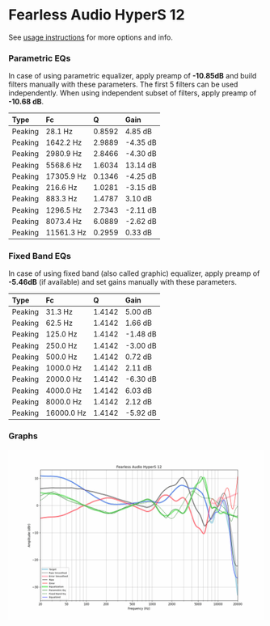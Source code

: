 # Fearless Audio HyperS 12
See [usage instructions](https://github.com/jaakkopasanen/AutoEq#usage) for more options and info.

### Parametric EQs
In case of using parametric equalizer, apply preamp of **-10.85dB** and build filters manually
with these parameters. The first 5 filters can be used independently.
When using independent subset of filters, apply preamp of **-10.68 dB**.

| Type    | Fc         |      Q | Gain     |
|:--------|:-----------|:-------|:---------|
| Peaking | 28.1 Hz    | 0.8592 | 4.85 dB  |
| Peaking | 1642.2 Hz  | 2.9889 | -4.35 dB |
| Peaking | 2980.9 Hz  | 2.8466 | -4.30 dB |
| Peaking | 5568.6 Hz  | 1.6034 | 13.14 dB |
| Peaking | 17305.9 Hz | 0.1346 | -4.25 dB |
| Peaking | 216.6 Hz   | 1.0281 | -3.15 dB |
| Peaking | 883.3 Hz   | 1.4787 | 3.10 dB  |
| Peaking | 1296.5 Hz  | 2.7343 | -2.11 dB |
| Peaking | 8073.4 Hz  | 6.0889 | -2.62 dB |
| Peaking | 11561.3 Hz | 0.2959 | 0.33 dB  |

### Fixed Band EQs
In case of using fixed band (also called graphic) equalizer, apply preamp of **-5.46dB**
(if available) and set gains manually with these parameters.

| Type    | Fc         |      Q | Gain     |
|:--------|:-----------|:-------|:---------|
| Peaking | 31.3 Hz    | 1.4142 | 5.00 dB  |
| Peaking | 62.5 Hz    | 1.4142 | 1.66 dB  |
| Peaking | 125.0 Hz   | 1.4142 | -1.48 dB |
| Peaking | 250.0 Hz   | 1.4142 | -3.00 dB |
| Peaking | 500.0 Hz   | 1.4142 | 0.72 dB  |
| Peaking | 1000.0 Hz  | 1.4142 | 2.11 dB  |
| Peaking | 2000.0 Hz  | 1.4142 | -6.30 dB |
| Peaking | 4000.0 Hz  | 1.4142 | 6.03 dB  |
| Peaking | 8000.0 Hz  | 1.4142 | 2.12 dB  |
| Peaking | 16000.0 Hz | 1.4142 | -5.92 dB |

### Graphs
![](./Fearless%20Audio%20HyperS%2012.png)
